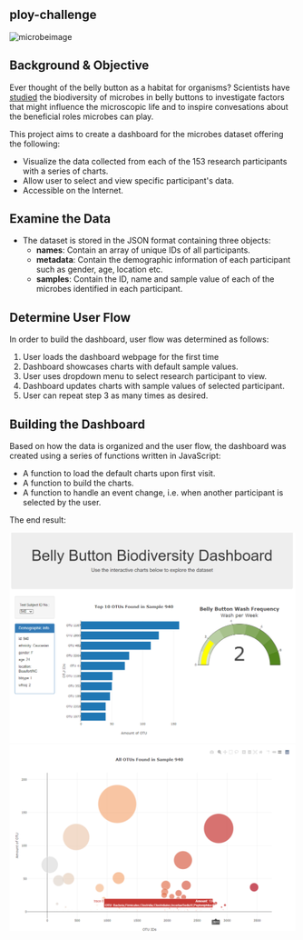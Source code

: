 ## ploy-challenge

![microbeimage](http://robdunnlab.com/wp-content/uploads/microbes-sem.jpg)

## Background & Objective
Ever thought of the belly button as a habitat for organisms? Scientists have [studied](http://robdunnlab.com/projects/belly-button-biodiversity/) the biodiversity of microbes in belly buttons to investigate factors that might influence the microscopic life and to inspire convesations about the beneficial roles microbes can play. 

This project aims to create a dashboard for the microbes dataset offering the following:
* Visualize the data collected from each of the 153 research participants with a series of charts.
* Allow user to select and view specific participant's data.
* Accessible on the Internet.

## Examine the Data 
* The dataset is stored in the JSON format containing three objects:
    * **names**: Contain an array of unique IDs of all participants.
    * **metadata**: Contain the demographic information of each participant such as gender, age, location etc.
    * **samples**: Contain the ID, name and sample value of each of the microbes identified in each participant.

## Determine User Flow
In order to build the dashboard, user flow was determined as follows:
1. User loads the dashboard webpage for the first time
2. Dashboard showcases charts with default sample values.
3. User uses dropdown menu to select research participant to view.
4. Dashboard updates charts with sample values of selected participant.
5. User can repeat step 3 as many times as desired.

## Building the Dashboard
Based on how the data is organized and the user flow, the dashboard was created using a series of functions written in JavaScript:
* A function to load the default charts upon first visit.
* A function to build the charts.
* A function to handle an event change, i.e. when another participant is selected by the user.

The end result:

![dashboard1](/images/dashboard-1.PNG)
![dashboard2](/images/dashboard-2.PNG)